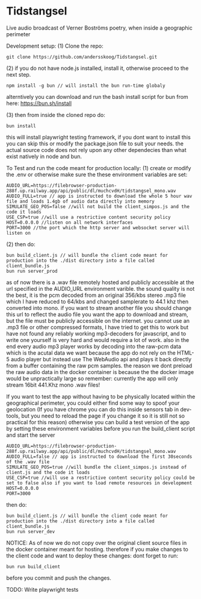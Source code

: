 # Tidstangsel
Live audio broadcast of Verner Boströms poetry, when inside a geographic perimeter

Development setup:
(1) Clone the repo:

	git clone https://github.com/andersskoog/Tidstangsel.git

(2) if you do not have node.js installed, install it, otherwise proceed to the next step.  

	npm install -g bun // will install the bun run-time globaly

alterntively you can download and run the bash install script for bun from here: https://bun.sh/install

(3) then from inside the cloned repo do:

	bun install

this will install playwright testing framework, if you dont want to install this you can skip this or modify the package.json file to suit your needs.
the actual source code does not rely upon any other dependecies than what exist natively in node and bun.

To Test and run the code meant for production locally:
(1) create or modify the .env or otherwise make sure the these environment variables are set: 

	AUDIO_URL=https://filebrowser-production-288f.up.railway.app/api/public/dl/muchcvdH/tidstangsel_mono.wav 
	AUDIO_FULL=true // app is instructed to download the whole 5 hour wav file and loads 1.4gb of audio data directly into memory
	SIMULATE_GEO_POS=false //will not build the client_simpos.js and the code it loads
	USE_CSP=true //will use a restrictive content security policy
	HOST=0.0.0.0 //listen on all network interfaces
	PORT=3000 //the port which the http server and websocket server will listen on

(2)
then do:

	bun build_client.js // will bundle the client code meant for production into the ./dist directory into a file called client_bundle.js 
	bun run server_prod

as of now there is a .wav file remotely hosted and publicly accessible at the url specified in the AUDIO_URL environment varible.
the sound quality is not the best, it is the pcm decoded from an original 356/kbs stereo .mp3 file which I have reduced to 64/kbs and changed samplerate to 
44.1 khz then converted into mono. if you want to stream another file you should change this url to reflect the audio file you want the app 
to download and stream, but the file must be publicly accessible on the internet. you cannot use an .mp3 file or other compressed formats, 
I have tried to get this to work but have not found any reliably working mp3-decoders for javascript, and to write one yourself is very hard and would require a lot of work. also in the end every audio mp3 player works by decoding into the raw-pcm data which is the acutal data we want because the app do not rely on the HTML-5 audio player but instead use The WebAudio api and plays it back directly from a buffer containing the raw pcm samples.
the reason we dont preload the raw audio data in the docker container is because the the docker image would be unpractically large
so remember: currently the app will only stream 16bit 441.Khz mono .wav files!

If you want to test the app without having to be physically located within the geographical perimeter, you could either find some way to spoof your geolocation
(If you have chrome you can do this inside sensors tab in dev-tools, but you need to reload the page if you change it so it is still not 
so practical for this reason) otherwise you can build a test version of the app by setting these environment variables before 
you run the build_client script and start the server

	AUDIO_URL=https://filebrowser-production-288f.up.railway.app/api/public/dl/muchcvdH/tidstangsel_mono.wav 
	AUDIO_FULL=false // app is instructed to download the first 30seconds of the .wav file
	SIMULATE_GEO_POS=true //will bundle the client_simpos.js instead of client.js and the code it loads
	USE_CSP=true //will use a restrictive content security policy could be set to false also if you want to load remote resources in development
	HOST=0.0.0.0 
	PORT=3000

then do:

	bun build_client.js // will bundle the client code meant for production into the ./dist directory into a file called client_bundle.js 
	bun run server_dev

NOTICE:
As of now we do not copy over the original client source files in the docker container meant for hosting. 
therefore if you make changes to the client code and want to deploy these changes: 
dont forget to run: 	

	bun run build_client 

before you commit and push the changes.

TODO:
Write playwright tests

